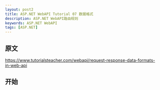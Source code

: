 ```yaml
---
layout: post2
title: ASP.NET WebAPI Tutorial 07 数据格式
description: ASP.NET WebAPI路由规则
keywords: ASP.NET WebAPI
tags: [ASP.NET]
---
```


## 原文

https://www.tutorialsteacher.com/webapi/request-response-data-formats-in-web-api

## 开始
